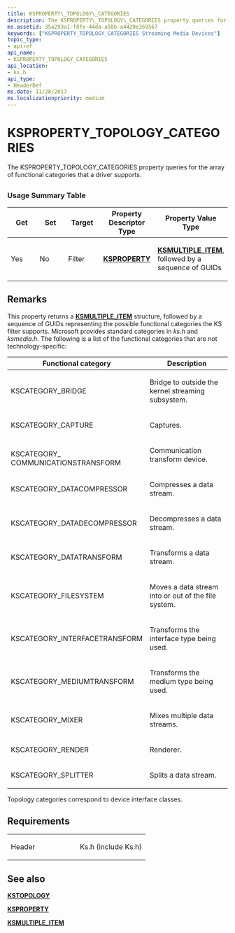 ```yaml
---
title: KSPROPERTY\_TOPOLOGY\_CATEGORIES
description: The KSPROPERTY\_TOPOLOGY\_CATEGORIES property queries for the array of functional categories that a driver supports.
ms.assetid: 35a293a1-f8fe-44da-a50b-a4429e369567
keywords: ["KSPROPERTY_TOPOLOGY_CATEGORIES Streaming Media Devices"]
topic_type:
- apiref
api_name:
- KSPROPERTY_TOPOLOGY_CATEGORIES
api_location:
- ks.h
api_type:
- HeaderDef
ms.date: 11/28/2017
ms.localizationpriority: medium
---
```


# KSPROPERTY\_TOPOLOGY\_CATEGORIES


The KSPROPERTY\_TOPOLOGY\_CATEGORIES property queries for the array of functional categories that a driver supports.

## <span id="ddk_ksproperty_topology_categories_ks"></span><span id="DDK_KSPROPERTY_TOPOLOGY_CATEGORIES_KS"></span>


### Usage Summary Table

<table>
<colgroup>
<col width="20%" />
<col width="20%" />
<col width="20%" />
<col width="20%" />
<col width="20%" />
</colgroup>
<thead>
<tr class="header">
<th>Get</th>
<th>Set</th>
<th>Target</th>
<th>Property Descriptor Type</th>
<th>Property Value Type</th>
</tr>
</thead>
<tbody>
<tr class="odd">
<td><p>Yes</p></td>
<td><p>No</p></td>
<td><p>Filter</p></td>
<td><p><a href="/windows-hardware/drivers/ddi/ks/ns-ks-ksidentifier" data-raw-source="[&lt;strong&gt;KSPROPERTY&lt;/strong&gt;](/windows-hardware/drivers/ddi/ks/ns-ks-ksidentifier)"><strong>KSPROPERTY</strong></a></p></td>
<td><p><a href="/windows-hardware/drivers/ddi/ks/ns-ks-ksmultiple_item" data-raw-source="[&lt;strong&gt;KSMULTIPLE_ITEM&lt;/strong&gt;](/windows-hardware/drivers/ddi/ks/ns-ks-ksmultiple_item)"><strong>KSMULTIPLE_ITEM</strong></a>, followed by a sequence of GUIDs</p></td>
</tr>
</tbody>
</table>

 

Remarks
-------

This property returns a [**KSMULTIPLE\_ITEM**](/windows-hardware/drivers/ddi/ks/ns-ks-ksmultiple_item) structure, followed by a sequence of GUIDs representing the possible functional categories the KS filter supports. Microsoft provides standard categories in *ks.h* and *ksmedia.h*. The following is a list of the functional categories that are not technology-specific:

<table>
<colgroup>
<col width="50%" />
<col width="50%" />
</colgroup>
<thead>
<tr class="header">
<th>Functional category</th>
<th>Description</th>
</tr>
</thead>
<tbody>
<tr class="odd">
<td><p>KSCATEGORY_BRIDGE</p></td>
<td><p>Bridge to outside the kernel streaming subsystem.</p></td>
</tr>
<tr class="even">
<td><p>KSCATEGORY_CAPTURE</p></td>
<td><p>Captures.</p></td>
</tr>
<tr class="odd">
<td><p></p>
KSCATEGORY_
COMMUNICATIONSTRANSFORM</td>
<td><p>Communication transform device.</p></td>
</tr>
<tr class="even">
<td><p>KSCATEGORY_DATACOMPRESSOR</p></td>
<td><p>Compresses a data stream.</p></td>
</tr>
<tr class="odd">
<td><p>KSCATEGORY_DATADECOMPRESSOR</p></td>
<td><p>Decompresses a data stream.</p></td>
</tr>
<tr class="even">
<td><p>KSCATEGORY_DATATRANSFORM</p></td>
<td><p>Transforms a data stream.</p></td>
</tr>
<tr class="odd">
<td><p>KSCATEGORY_FILESYSTEM</p></td>
<td><p>Moves a data stream into or out of the file system.</p></td>
</tr>
<tr class="even">
<td><p>KSCATEGORY_INTERFACETRANSFORM</p></td>
<td><p>Transforms the interface type being used.</p></td>
</tr>
<tr class="odd">
<td><p>KSCATEGORY_MEDIUMTRANSFORM</p></td>
<td><p>Transforms the medium type being used.</p></td>
</tr>
<tr class="even">
<td><p>KSCATEGORY_MIXER</p></td>
<td><p>Mixes multiple data streams.</p></td>
</tr>
<tr class="odd">
<td><p>KSCATEGORY_RENDER</p></td>
<td><p>Renderer.</p></td>
</tr>
<tr class="even">
<td><p>KSCATEGORY_SPLITTER</p></td>
<td><p>Splits a data stream.</p></td>
</tr>
</tbody>
</table>

 

Topology categories correspond to device interface classes.

Requirements
------------

<table>
<colgroup>
<col width="50%" />
<col width="50%" />
</colgroup>
<tbody>
<tr class="odd">
<td><p>Header</p></td>
<td>Ks.h (include Ks.h)</td>
</tr>
</tbody>
</table>

## See also


[**KSTOPOLOGY**](/windows-hardware/drivers/ddi/ks/ns-ks-kstopology)

[**KSPROPERTY**](/windows-hardware/drivers/ddi/ks/ns-ks-ksidentifier)

[**KSMULTIPLE\_ITEM**](/windows-hardware/drivers/ddi/ks/ns-ks-ksmultiple_item)

